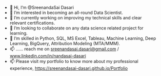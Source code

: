 - 👋 Hi, I’m @SreenandaSai Dasari              
- 👀 I’m interested in becoming an all-round Data Scientist.                           
- 🌱 I’m currently working on improving my technical skills and clear relevant certifications.                            
- 💞️ I’m looking to collaborate on any data science related project for learning.                      
- 💞️ I’m skilled in Python, SQL, MS Excel, Tableau, Machine Learning, Deep Learning, BigQuery, Attribution Modeling (MTA/MMM).           
- 📫 ...... reach me on sreenandasai.dasari@gmail.com / www.linkedin.com/in/nandasai-dasari     
- 📫 Please visit my portfolio to know more about my professional experience, https://sreenandasai-dasari.github.io/Portfolio    
     
  
  
<!---   
SreenandaSai-Dasari/SreenandaSai-Dasari is a ✨ special ✨ repository because its `README.md` (this file) appears on your GitHub profile.
You can click the Preview link to take a look at your changes.
--->
